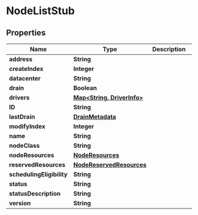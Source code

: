 

# NodeListStub


## Properties

Name | Type | Description | Notes
------------ | ------------- | ------------- | -------------
**address** | **String** |  |  [optional]
**createIndex** | **Integer** |  |  [optional]
**datacenter** | **String** |  |  [optional]
**drain** | **Boolean** |  |  [optional]
**drivers** | [**Map&lt;String, DriverInfo&gt;**](DriverInfo.md) |  |  [optional]
**ID** | **String** |  |  [optional]
**lastDrain** | [**DrainMetadata**](DrainMetadata.md) |  |  [optional]
**modifyIndex** | **Integer** |  |  [optional]
**name** | **String** |  |  [optional]
**nodeClass** | **String** |  |  [optional]
**nodeResources** | [**NodeResources**](NodeResources.md) |  |  [optional]
**reservedResources** | [**NodeReservedResources**](NodeReservedResources.md) |  |  [optional]
**schedulingEligibility** | **String** |  |  [optional]
**status** | **String** |  |  [optional]
**statusDescription** | **String** |  |  [optional]
**version** | **String** |  |  [optional]



